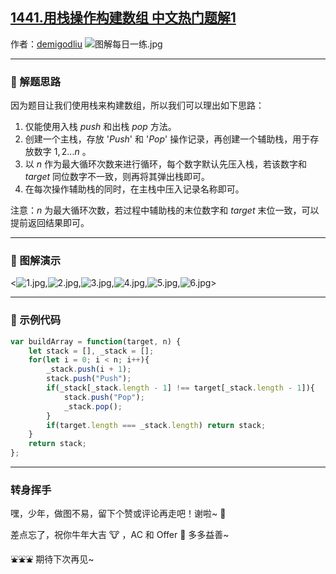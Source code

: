 ## [1441.用栈操作构建数组 中文热门题解1](https://leetcode.cn/problems/build-an-array-with-stack-operations/solutions/100000/zhan-yong-zhan-cao-zuo-gou-jian-shu-zu-b-l2qq)

作者：[demigodliu](https://leetcode.cn/u/demigodliu)
![图解每日一练.jpg](https://pic.leetcode-cn.com/1615817903-fzmpwZ-%E5%9B%BE%E8%A7%A3%E6%AF%8F%E6%97%A5%E4%B8%80%E7%BB%83.jpg)

---

### 🧠 解题思路

因为题目让我们使用栈来构建数组，所以我们可以理出如下思路：

1. 仅能使用入栈 $push$ 和出栈 $pop$ 方法。
2. 创建一个主栈，存放 '$Push$' 和 '$Pop$' 操作记录，再创建一个辅助栈，用于存放数字 $1,2 ... n$ 。
3. 以 $n$ 作为最大循环次数来进行循环，每个数字默认先压入栈，若该数字和 $target$ 同位数字不一致，则再将其弹出栈即可。
4. 在每次操作辅助栈的同时，在主栈中压入记录名称即可。

注意：$n$ 为最大循环次数，若过程中辅助栈的末位数字和 $target$ 末位一致，可以提前返回结果即可。

---

### 🎨 图解演示

<![1.jpg](https://pic.leetcode-cn.com/1617447249-mpNdZx-1.jpg),![2.jpg](https://pic.leetcode-cn.com/1617447251-QFnKIS-2.jpg),![3.jpg](https://pic.leetcode-cn.com/1617447254-PFjzdY-3.jpg),![4.jpg](https://pic.leetcode-cn.com/1617447256-QQMkii-4.jpg),![5.jpg](https://pic.leetcode-cn.com/1617447258-BWfoss-5.jpg),![6.jpg](https://pic.leetcode-cn.com/1617447261-utCdNW-6.jpg)>

---

### 🍭 示例代码

```Javascript
var buildArray = function(target, n) {
    let stack = [], _stack = [];
    for(let i = 0; i < n; i++){
        _stack.push(i + 1);
        stack.push("Push");
        if(_stack[_stack.length - 1] !== target[_stack.length - 1]){
            stack.push("Pop");
            _stack.pop();
        }
        if(target.length === _stack.length) return stack;
    }
    return stack;
};
```

---

### 转身挥手

嘿，少年，做图不易，留下个赞或评论再走吧！谢啦~ 💐

差点忘了，祝你牛年大吉 🐮 ，AC 和 Offer 📑 多多益善~

⛲⛲⛲ 期待下次再见~ 